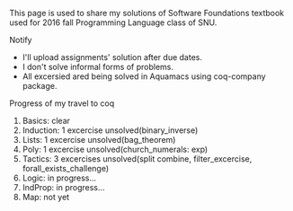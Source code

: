 This page is used to share my solutions of Software Foundations textbook used for 2016 fall Programming Language class of SNU.

Notify
- I'll upload assignments' solution after due dates.
- I don't solve informal forms of problems.
- All excersied ared being solved in Aquamacs using coq-company package. 

Progress of my travel to coq

1. Basics: clear
2. Induction: 1 excercise unsolved(binary_inverse)
3. Lists: 1 excercise unsolved(bag_theorem)
4. Poly: 1 excercise unsolved(church_numerals: exp)
5. Tactics: 3 excercises unsolved(split combine, filter_excercise, forall_exists_challenge)
6. Logic: in progress...
7. IndProp: in progress...
8. Map: not yet

